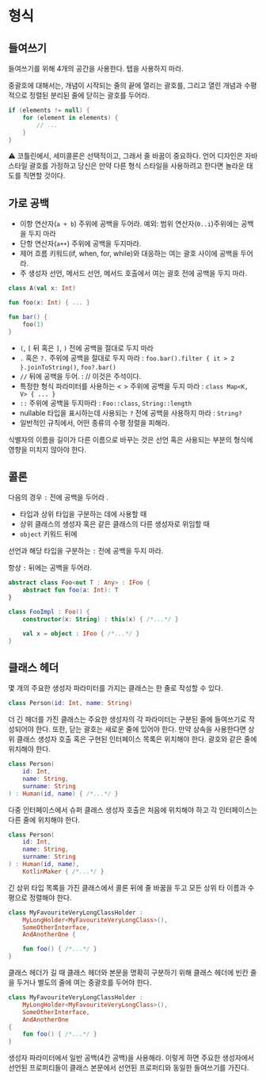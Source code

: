 # 형식

## 들여쓰기

들여쓰기를 위해 4개의 공간을 사용한다. 탭을 사용하지 마라.

중괄호에 대해서는, 개념이 시작되는 줄의 끝에 열리는 괄호를, 그리고 열린 개념과 수평적으로 정렬된 분리된 줄에 닫히는 괄호를 두어라.

```kotlin
if (elements != null) {
    for (element in elements) {
        // ...
    }
}
```

<aside>
⚠️ 코틀린에서, 세미콜론은 선택적이고, 그래서 줄 바꿈이 중요하다. 언어 디자인은 자바 스타일 괄호를 가정하고 당신은 만약 다른 형식 스타일을 사용하려고 한다면 놀라운 태도를 직면할 것이다.

</aside>

## 가로 공백

- 이항 연산자(`a + b`) 주위에 공백을 두어라. 예외: 범위 연산자(`0..i`)주위에는 공백을 두지 마라
- 단항 연산자(`a++`) 주위에 공백을 두지마라.
- 제어 흐름 키워드(if, when, for, while)와 대응하는 여는 괄호  사이에 공백을 두어라.
- 주 생성자 선언, 메서드 선언, 메서드 호출에서 여는 괄호 전에 공백을 두지 마라.

```kotlin
class A(val x: Int)

fun foo(x: Int) { ... }

fun bar() {
    foo(1)
}
```

- `(`, `[`  뒤 혹은 `]`, `)` 전에 공백을 절대로 두지 마라
- `.` 혹은 `?.` 주위에 공백을 절대로 두지 마라 : `foo.bar().filter { it > 2 }.joinToString()`, `foo?.bar()`
- `//` 뒤에 공백을 두어. :  // 이것은 주석이다.
- 특정한 형식 파라미터를 사용하는 < > 주위에 공백을 두지 마라 : `class Map<K, V> { ... }`
- `::` 주위에 공백을 두지마라 : `Foo::class`, `String::length`
- nullable 타입을 표시하는데 사용되는 `?` 전에 공백을 사용하지 마라 : `String?`
- 일반적인 규칙에서, 어떤 종류의 수평 정렬을 피해라.

식별자의 이름을 길이가 다른 이름으로 바꾸는 것은 선언 혹은 사용되는 부분의 형식에 영향을 미치지 않아야 한다.

## 콜론

다음의 경우 `:` 전에 공백을 두어라 .

- 타입과 상위 타입을 구분하는 데에 사용할 때
- 상위 클래스의 생성자 혹은 같은 클래스의 다른 생성자로 위임할 때
- `object` 키워드 뒤에

선언과 해당 타입을 구분하는 `:` 전에 공백을 두지 마라.

항상 `:` 뒤에는 공백을 두어라.

```kotlin
abstract class Foo<out T : Any> : IFoo {
    abstract fun foo(a: Int): T
}

class FooImpl : Foo() {
    constructor(x: String) : this(x) { /*...*/ }

    val x = object : IFoo { /*...*/ }
}
```

## 클래스 헤더

몇 개의 주요한 생성자 파라미터를 가지는 클래스는 한 줄로 작성할 수 있다. 

```kotlin
class Person(id: Int, name: String)
```

더 긴 헤더를 가진 클래스는 주요한 생성자의 각 파라미터는 구분된 줄에 들여쓰기로 작성되어야 한다. 또한, 닫는 괄호는 새로운 줄에 있어야 한다. 만약 상속을 사용한다면 상위 클래스 생성자 호출 혹은 구현된 인터페이스 목록은 위치해야 한다. 괄호와 같은 줄에 위치해야 한다.  

```kotlin
class Person(
    id: Int,
    name: String,
    surname: String
) : Human(id, name) { /*...*/ }
```

다중 인터페이스에서 슈퍼 클래스 생성자 호출은 처음에 위치해야 하고 각 인터페이스는 다른 줄에 위치해야 한다. 

```kotlin
class Person(
    id: Int,
    name: String,
    surname: String
) : Human(id, name),
    KotlinMaker { /*...*/ }
```

긴 상위 타입 목록을 가진 클래스에서 콜론 뒤에 줄 바꿈을 두고 모든 상위 타 이름과 수평으로 정렬해야 한다. 

```kotlin
class MyFavouriteVeryLongClassHolder :
    MyLongHolder<MyFavouriteVeryLongClass>(),
    SomeOtherInterface,
    AndAnotherOne {

    fun foo() { /*...*/ }
}
```

클래스 헤더가 길 때 클래스 헤더와 본문을 명확히 구분하기 위해 클래스 헤더에 빈칸 줄을 두거나 별도의 줄에 여는 중괄호를 두어야 한다. 

```kotlin
class MyFavouriteVeryLongClassHolder :
    MyLongHolder<MyFavouriteVeryLongClass>(),
    SomeOtherInterface,
    AndAnotherOne
{
    fun foo() { /*...*/ }
}
```

생성자 파라미터에서 일반 공백(4칸 공백)을 사용해라. 이렇게 하면 주요한 생성자에서 선언된 프로퍼티들이 클래스 본문에서 선언된 프로퍼티와 동일한 들여쓰기를 가진다.
